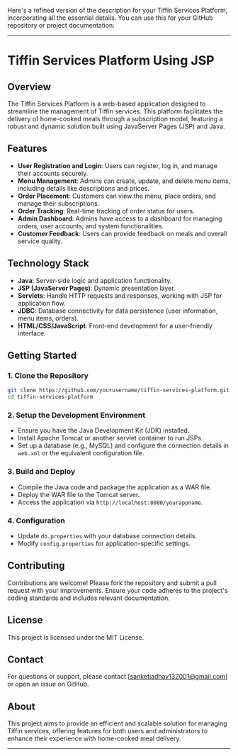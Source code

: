Here's a refined version of the description for your Tiffin Services Platform, incorporating all the essential details. You can use this for your GitHub repository or project documentation:

---

# Tiffin Services Platform Using JSP

## Overview
The Tiffin Services Platform is a web-based application designed to streamline the management of Tiffin services. This platform facilitates the delivery of home-cooked meals through a subscription model, featuring a robust and dynamic solution built using JavaServer Pages (JSP) and Java.

## Features
- **User Registration and Login**: Users can register, log in, and manage their accounts securely.
- **Menu Management**: Admins can create, update, and delete menu items, including details like descriptions and prices.
- **Order Placement**: Customers can view the menu, place orders, and manage their subscriptions.
- **Order Tracking**: Real-time tracking of order status for users.
- **Admin Dashboard**: Admins have access to a dashboard for managing orders, user accounts, and system functionalities.
- **Customer Feedback**: Users can provide feedback on meals and overall service quality.

## Technology Stack
- **Java**: Server-side logic and application functionality.
- **JSP (JavaServer Pages)**: Dynamic presentation layer.
- **Servlets**: Handle HTTP requests and responses, working with JSP for application flow.
- **JDBC**: Database connectivity for data persistence (user information, menu items, orders).
- **HTML/CSS/JavaScript**: Front-end development for a user-friendly interface.

## Getting Started

### 1. Clone the Repository
```bash
git clone https://github.com/yourusername/tiffin-services-platform.git
cd tiffin-services-platform
```

### 2. Setup the Development Environment
- Ensure you have the Java Development Kit (JDK) installed.
- Install Apache Tomcat or another servlet container to run JSPs.
- Set up a database (e.g., MySQL) and configure the connection details in `web.xml` or the equivalent configuration file.

### 3. Build and Deploy
- Compile the Java code and package the application as a WAR file.
- Deploy the WAR file to the Tomcat server.
- Access the application via `http://localhost:8080/yourappname`.

### 4. Configuration
- Update `db.properties` with your database connection details.
- Modify `config.properties` for application-specific settings.

## Contributing
Contributions are welcome! Please fork the repository and submit a pull request with your improvements. Ensure your code adheres to the project's coding standards and includes relevant documentation.

## License
This project is licensed under the MIT License.

## Contact
For questions or support, please contact [sanketjadhav132001@gmail.com] or open an issue on GitHub.

## About
This project aims to provide an efficient and scalable solution for managing Tiffin services, offering features for both users and administrators to enhance their experience with home-cooked meal delivery.

---
